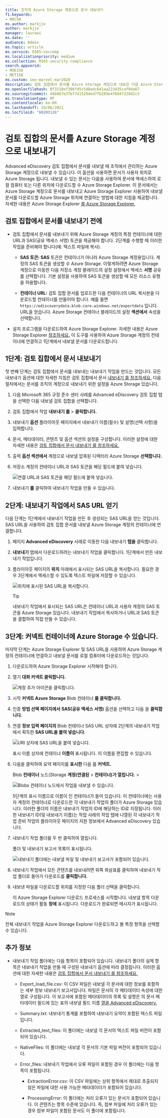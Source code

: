 ```yaml
---
title: 조직의 Azure Storage 계정으로 문서 내보내기
f1.keywords:
- NOCSH
ms.author: markjjo
author: markjjo
manager: laurawi
ms.date: ''
audience: Admin
ms.topic: article
ms.service: O365-seccomp
ms.localizationpriority: medium
ms.collection: M365-security-compliance
search.appverid:
- MOE150
- MET150
ms.custom: seo-marvel-mar2020
description: 검토 집합에서 문서를 Azure Storage 계정으로 내보은 다음 Azure Storage Explorer 사용하여 로컬 컴퓨터에 다운로드합니다.
ms.openlocfilehash: 8f3110ef386fd5c5d8adc641aa223435caf0da67
ms.sourcegitcommit: d4b867e37bf741528ded7fb289e4f6847228d2c5
ms.translationtype: MT
ms.contentlocale: ko-KR
ms.lasthandoff: 10/06/2021
ms.locfileid: "60203126"
---
```

# <a name="export-documents-in-a-review-set-to-an-azure-storage-account"></a>검토 집합의 문서를 Azure Storage 계정으로 내보내기

Advanced eDiscovery 검토 집합에서 문서를 내보낼 때 조직에서 관리하는 Azure Storage 계정으로 내보낼 수 있습니다. 이 옵션을 사용하면 문서가 사용자 위치로 Azure Storage 됩니다. 내보낼 수 있는 문서는 다음을 사용하여 문서에 액세스하여 로컬 컴퓨터 또는 다른 위치에 다운로드할 수 Azure Storage Explorer. 이 문서에서는 Azure Storage 계정으로 문서를 내보내고 Azure Storage Explorer 사용하여 내보낼 문서를 다운로드할 Azure Storage 위치에 연결하는 방법에 대한 지침을 제공합니다. 자세한 내용은 Azure Storage Explorer [를 Azure Storage Explorer.](/azure/storage/blobs/storage-quickstart-blobs-storage-explorer)

## <a name="before-you-export-documents-from-a-review-set"></a>검토 집합에서 문서를 내보내기 전에

- 검토 집합에서 문서를 내보내기 위해 Azure Storage 계정의 특정 컨테이너에 대한 URL과 SAS(공유 액세스 서명) 토큰을 제공해야 합니다. 2단계를 수행할 때 이러한 작업을 준비해야 합니다(예: 텍스트 파일에 복사).

  - **SAS 토큰: SAS** 토큰은 컨테이너가 아니라 Azure Storage 계정용입니다. 계정의 SAS 토큰을 생성할 수 Azure Storage. 이렇게하려면 Azure Storage 계정으로 이동한 다음 저장소  계정 블레이드의 설정 설정에서 액세스 **서명** 공유를 선택합니다. 기본 설정을 사용하여 SAS 토큰을 생성할 때 모든 리소스 유형을 허용합니다.

  - **컨테이너 URL:** 검토 집합 문서를 업로드한 다음 컨테이너의 URL 복사본을 다운로드할 컨테이너를 만들어야 합니다. 예를 들면 `https://ediscoverydata.blob.core.windows.net/exportdata` 입니다. URL을 얻습니다. Azure Storage 컨테이너 블레이드의 설정  **섹션에서** 속성을 선택합니다.

- 설치 프로그램을 다운로드하여 Azure Storage Explorer. 자세한 내용은 Azure Storage Explorer [참조하세요.](https://go.microsoft.com/fwlink/p/?LinkId=544842) 이 도구를 사용하여 Azure Storage 계정의 컨테이너에 연결하고 1단계에서 내보낼 문서를 다운로드합니다.

## <a name="step-1-export-the-documents-from-a-review-set"></a>1단계: 검토 집합에서 문서 내보내기

첫 번째 단계는 검토 집합에서 문서를 내보내는 내보내기 작업을 만드는 것입니다. 모든 내보내기 옵션에 대한 자세한 지침은 검토 집합에서 문서 [내보내기 를 참조하세요.](export-documents-from-review-set.md) 다음 절차에서는 문서를 조직의 계정으로 내보내기 위한 설정을 Azure Storage 있습니다.

1. 다음 Microsoft 365 규정 준수 센터 사례를 Advanced eDiscovery 검토 집합 탭을 선택한  다음 내보낼 검토 집합을 선택합니다.

2. 검토 집합에서 작업 **내보내기 를**  >  **클릭합니다.**

3. 내보내기 **옵션** 플라이아웃 페이지에서 내보내기 이름(필수) 및 설명(선택 사항)을 입력합니다.

4. 문서, 메타데이터, 콘텐츠 및 옵션 섹션의 설정을 구성합니다. 이러한 설정에 대한 자세한 내용은 [검토 집합에서 문서 내보내기 를 참조하세요.](export-documents-from-review-set.md)

5. 출력 **옵션 섹션에서** 계정으로 내보낼 압축된 디렉터리 Azure Storage **선택합니다.**

6. 저장소 계정의 컨테이너 URL과 SAS 토큰을 해당 필드에 붙여 넣습니다.

   ![연결 URL과 SAS 토큰을 해당 필드에 붙여 넣습니다.](../media/AzureStorageOutputOptions.png)

7. 내보내기 **를** 클릭하여 내보내기 작업을 만들 수 있습니다.

## <a name="step-2-obtain-the-sas-url-from-the-export-job"></a>2단계: 내보내기 작업에서 SAS URL 얻기

다음 단계는 1단계에서 내보내기 작업을 만든 후 생성되는 SAS URL을 얻는 것입니다. SAS URL을 사용하여 검토 집합 문서를 내보낼 Azure Storage 계정의 컨테이너에 연결합니다.

1. 페이지 **Advanced eDiscovery** 사례로 이동한 다음 내보내기 **탭을** 클릭합니다.

2. **내보내기** 탭에서 다운로드하려는 내보내기 작업을 클릭합니다. 1단계에서 만든 내보내기 작업입니다.

3. 플라이아웃 페이지의 **위치** 아래에서 표시되는 SAS URL을 복사합니다. 필요한 경우 3단계에서 액세스할 수 있도록 텍스트 파일에 저장할 수 있습니다.

   ![위치에 표시된 SAS URL을 복사합니다.](../media/eDiscoExportJob.png)

   > [!TIP]
   > 내보내기 작업에서 표시되는 SAS URL은 컨테이너 URL과 사용자 계정의 SAS 토큰을 Azure Storage 있습니다. 내보내기 작업에서 복사하거나 URL과 SAS 토큰을 결합하여 직접 만들 수 있습니다.

## <a name="step-3-connect-to-the-azure-storage-container"></a>3단계: 커넥트 컨테이너에 Azure Storage 수 있습니다.

마지막 단계는 Azure Storage Explorer 및 SAS URL을 사용하여 Azure Storage 계정의 컨테이너에 연결하고 내보낼 문서를 로컬 컴퓨터에 다운로드하는 것입니다.

1. 다운로드하여 Azure Storage Explorer 시작해야 합니다.

2. 열기 **대화 커넥트 클릭합니다.**

   ![계정 추가 아이콘을 클릭합니다.](../media/AzureStorageConnect.png)

3. 시작 **커넥트 Azure Storage** Blob 컨테이너 **를 클릭합니다.**

4. 인증 **방법 선택 페이지에서** **SAS(공유 액세스 서명)** 옵션을 선택하고 다음 을 **클릭합니다.**

5. 연결 **정보 입력 페이지의** Blob 컨테이너 SAS URL 상자에 2단계의 내보내기 작업에서 획득한 **SAS URL을 붙여 넣습니다.**

    ![URI 상자에 SAS URL을 붙여 넣습니다.](../media/AzureStorageConnect3.png)

    표시 이름 상자에 컨테이너 **이름이** 표시됩니다. 이 이름을 편집할 수 있습니다.

6. 다음을 클릭하여 요약 페이지를 **표시한** 다음 를 **커넥트.** 

    Blob **컨테이너** 노드(Storage **계정(연결된**  >  **컨테이너)가 열립니다.** \>

    ![Blobs 컨테이너 노드에서 작업을 내보낼 수 있습니다.](../media/AzureStorageConnect5.png)

    5단계의 표시 이름으로 이름이 인 컨테이너가 들어 있습니다. 이 컨테이너에는 사용자 계정의 컨테이너로 다운로드한 각 내보내기 작업의 폴더가 Azure Storage 있습니다. 이러한 폴더의 이름은 내보내기 작업의 ID에 해당하는 ID로 지정됩니다. 이러한 내보내기 ID(및 내보내기 이름)는  작업 사례의 작업 탭에 나열된 각 내보내기  작업 준비 작업의 플라이아웃 페이지의 지원 정보에서 Advanced eDiscovery 있습니다. 

7. 내보내기 작업 폴더를 두 번 클릭하여 열립니다.

   폴더 및 내보내기 보고서 목록이 표시됩니다.

    ![내보내기 폴더에는 내보낼 파일 및 내보내기 보고서가 포함되어 있습니다.](../media/AzureStorageConnect6.png)

8. 내보내기 작업에서 모든 콘텐츠를 내보내려면  위쪽 화살표를 클릭하여 내보내기 작업 폴더로 돌아가 다운로드를 **클릭합니다.**

9. 내보낸 파일을 다운로드할 위치를 지정한 다음 폴더 선택을 클릭합니다.

    이 Azure Storage Explorer 다운로드 프로세스를 시작합니다. 내보낼 항목 다운로드의 상태가 활동 **창에** 표시됩니다. 다운로드가 완료되면 메시지가 표시됩니다.

> [!NOTE]
> 전체 내보내기 작업을 Azure Storage Explorer 다운로드하고 볼 특정 항목을 선택할 수 있습니다.

## <a name="more-information"></a>추가 정보

- 내보내기 작업 폴더에는 다음 항목이 포함되어 있습니다. 내보내기 폴더의 실제 항목은 내보내기 작업을 만들 때 구성된 내보내기 옵션에 따라 결정됩니다. 이러한 옵션에 대한 자세한 내용은 [검토 집합에서 문서 내보내기 를 참조하세요.](export-documents-from-review-set.md)

  - Export_load_file.csv: 이 CSV 파일은 내보낼 각 문서에 대한 정보를 포함하는 세부 정보 내보내기 보고서입니다. 파일은 문서의 각 메타데이터 속성에 대한 열로 구성됩니다. 이 보고서에 포함된 메타데이터의 목록 및 설명은 의  문서 메타데이터 필드에 있는 표의 내보낼 필드 이름 [열을 Advanced eDiscovery.](document-metadata-fields-in-advanced-ediscovery.md)

  - Summary.txt: 내보내기 통계를 포함하여 내보내기 요약이 포함된 텍스트 파일입니다.

  - Extracted_text_files: 이 폴더에는 내보낼 각 문서의 텍스트 파일 버전이 포함되어 있습니다.

  - NativeFiles: 이 폴더에는 내보낼 각 문서의 기본 파일 버전이 포함되어 있습니다.

  - Error_files: 내보내기 작업에서 오류 파일이 포함된 경우 이 폴더에는 다음 항목이 포함됩니다.

    - ExtractionError.csv: 이 CSV 파일에는 상위 항목에서 제대로 추출되지 않은 파일에 대한 사용 가능한 메타데이터가 포함되어 있습니다.

    - ProcessingError: 이 폴더에는 처리 오류가 있는 문서가 포함되어 있습니다. 이 콘텐츠는 항목 수준에 있습니다. 즉, 첨부 파일에 처리 오류가 있는 경우 첨부 파일이 포함된 문서도 이 폴더에 포함됩니다.
